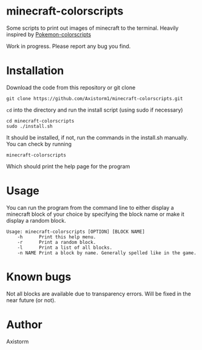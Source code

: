 # minecraft-colorscripts
Some scripts to print out images of minecraft to the terminal. Heavily inspired by [Pokemon-colorscripts](https://github.com/nuke-dash/pokemon-colorscripts-mac/)

Work in progress. Please report any bug you find.

# Installation
Download the code from this repository or git clone

```
git clone https://github.com/Axistorm1/minecraft-colorscripts.git
```
`cd` into the directory and run the install script (using sudo if necessary)

```
cd minecraft-colorscripts
sudo ./install.sh
```
It should be installed, if not, run the commands in the install.sh manually. You can check by running

```
minecraft-colorscripts
```
Which should print the help page for the program

# Usage
You can run the program from the command line to either display a minecraft block of your choice by specifying the block name or make it display a random block.
```
Usage: minecraft-colorscripts [OPTION] [BLOCK NAME]
    -h      Print this help menu.
    -r      Print a random block.
    -l      Print a list of all blocks.
    -n NAME Print a block by name. Generally spelled like in the game.
```

# Known bugs
Not all blocks are available due to transparency errors. Will be fixed in the near future (or not).

# Author
Axistorm

